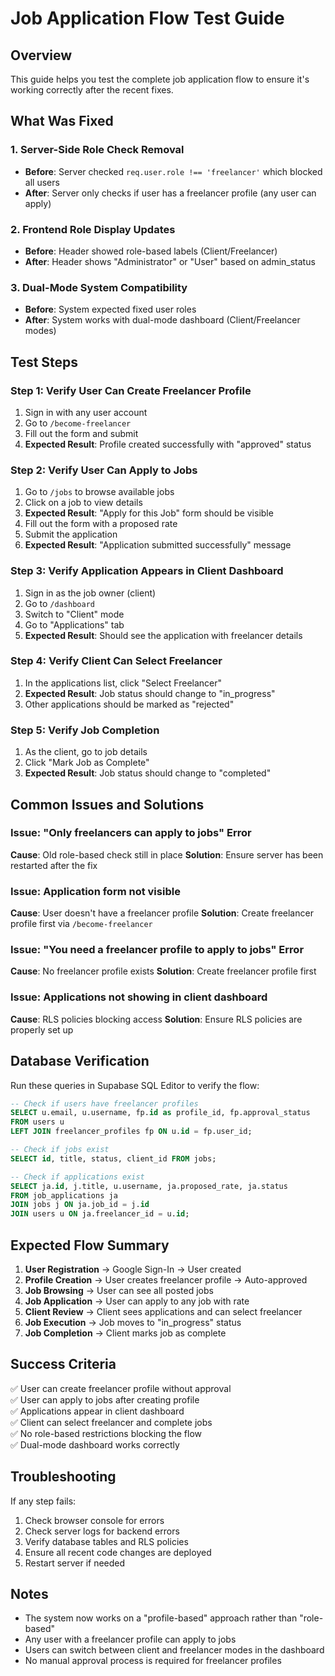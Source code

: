 # Job Application Flow Test Guide

## Overview
This guide helps you test the complete job application flow to ensure it's working correctly after the recent fixes.

## What Was Fixed

### 1. Server-Side Role Check Removal
- **Before**: Server checked `req.user.role !== 'freelancer'` which blocked all users
- **After**: Server only checks if user has a freelancer profile (any user can apply)

### 2. Frontend Role Display Updates
- **Before**: Header showed role-based labels (Client/Freelancer)
- **After**: Header shows "Administrator" or "User" based on admin_status

### 3. Dual-Mode System Compatibility
- **Before**: System expected fixed user roles
- **After**: System works with dual-mode dashboard (Client/Freelancer modes)

## Test Steps

### Step 1: Verify User Can Create Freelancer Profile
1. Sign in with any user account
2. Go to `/become-freelancer`
3. Fill out the form and submit
4. **Expected Result**: Profile created successfully with "approved" status

### Step 2: Verify User Can Apply to Jobs
1. Go to `/jobs` to browse available jobs
2. Click on a job to view details
3. **Expected Result**: "Apply for this Job" form should be visible
4. Fill out the form with a proposed rate
5. Submit the application
6. **Expected Result**: "Application submitted successfully" message

### Step 3: Verify Application Appears in Client Dashboard
1. Sign in as the job owner (client)
2. Go to `/dashboard`
3. Switch to "Client" mode
4. Go to "Applications" tab
5. **Expected Result**: Should see the application with freelancer details

### Step 4: Verify Client Can Select Freelancer
1. In the applications list, click "Select Freelancer"
2. **Expected Result**: Job status should change to "in_progress"
3. Other applications should be marked as "rejected"

### Step 5: Verify Job Completion
1. As the client, go to job details
2. Click "Mark Job as Complete"
3. **Expected Result**: Job status should change to "completed"

## Common Issues and Solutions

### Issue: "Only freelancers can apply to jobs" Error
**Cause**: Old role-based check still in place
**Solution**: Ensure server has been restarted after the fix

### Issue: Application form not visible
**Cause**: User doesn't have a freelancer profile
**Solution**: Create freelancer profile first via `/become-freelancer`

### Issue: "You need a freelancer profile to apply to jobs" Error
**Cause**: No freelancer profile exists
**Solution**: Create freelancer profile first

### Issue: Applications not showing in client dashboard
**Cause**: RLS policies blocking access
**Solution**: Ensure RLS policies are properly set up

## Database Verification

Run these queries in Supabase SQL Editor to verify the flow:

```sql
-- Check if users have freelancer profiles
SELECT u.email, u.username, fp.id as profile_id, fp.approval_status
FROM users u
LEFT JOIN freelancer_profiles fp ON u.id = fp.user_id;

-- Check if jobs exist
SELECT id, title, status, client_id FROM jobs;

-- Check if applications exist
SELECT ja.id, j.title, u.username, ja.proposed_rate, ja.status
FROM job_applications ja
JOIN jobs j ON ja.job_id = j.id
JOIN users u ON ja.freelancer_id = u.id;
```

## Expected Flow Summary

1. **User Registration** → Google Sign-In → User created
2. **Profile Creation** → User creates freelancer profile → Auto-approved
3. **Job Browsing** → User can see all posted jobs
4. **Job Application** → User can apply to any job with rate
5. **Client Review** → Client sees applications and can select freelancer
6. **Job Execution** → Job moves to "in_progress" status
7. **Job Completion** → Client marks job as complete

## Success Criteria

✅ User can create freelancer profile without approval  
✅ User can apply to jobs after creating profile  
✅ Applications appear in client dashboard  
✅ Client can select freelancer and complete jobs  
✅ No role-based restrictions blocking the flow  
✅ Dual-mode dashboard works correctly  

## Troubleshooting

If any step fails:
1. Check browser console for errors
2. Check server logs for backend errors
3. Verify database tables and RLS policies
4. Ensure all recent code changes are deployed
5. Restart server if needed

## Notes

- The system now works on a "profile-based" approach rather than "role-based"
- Any user with a freelancer profile can apply to jobs
- Users can switch between client and freelancer modes in the dashboard
- No manual approval process is required for freelancer profiles

